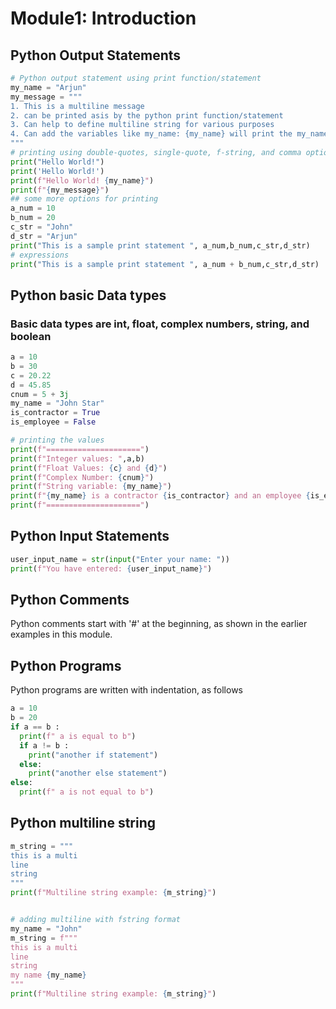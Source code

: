 # Module1: Introduction

## Python Output Statements
```python
# Python output statement using print function/statement
my_name = "Arjun"
my_message = """
1. This is a multiline message
2. can be printed asis by the python print function/statement
3. Can help to define multiline string for various purposes
4. Can add the variables like my_name: {my_name} will print the my_name string
"""
# printing using double-quotes, single-quote, f-string, and comma options
print("Hello World!")
print('Hello World!')
print(f"Hello World! {my_name}")
print(f"{my_message}")
## some more options for printing
a_num = 10
b_num = 20
c_str = "John"
d_str = "Arjun"
print("This is a sample print statement ", a_num,b_num,c_str,d_str)
# expressions
print("This is a sample print statement ", a_num + b_num,c_str,d_str)
```
## Python basic Data types
### Basic data types are int, float, complex numbers, string, and boolean
```python
a = 10
b = 30
c = 20.22
d = 45.85
cnum = 5 + 3j
my_name = "John Star"
is_contractor = True
is_employee = False

# printing the values
print(f"=====================")
print(f"Integer values: ",a,b)
print(f"Float Values: {c} and {d}")
print(f"Complex Number: {cnum}")
print(f"String variable: {my_name}")
print(f"{my_name} is a contractor {is_contractor} and an employee {is_employee}")
print(f"=====================")
```

## Python Input Statements
```python
user_input_name = str(input("Enter your name: "))
print(f"You have entered: {user_input_name}")
```

## Python Comments

Python comments start with '#' at the beginning, as shown in the earlier examples in this module.

## Python Programs
Python programs are written with indentation, as follows

```python
a = 10
b = 20
if a == b :
  print(f" a is equal to b")
  if a != b :
    print("another if statement")
  else:
    print("another else statement")
else:
  print(f" a is not equal to b")
```

## Python multiline string
```python
m_string = """
this is a multi
line
string
"""
print(f"Multiline string example: {m_string}")


# adding multiline with fstring format
my_name = "John"
m_string = f"""
this is a multi
line
string
my name {my_name}
"""
print(f"Multiline string example: {m_string}")
```
